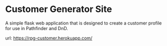 # Customer Generator Site
A simple flask web application that is designed to create a customer profile for use in Pathfinder and DnD.

url: https://rpg-customer.herokuapp.com/
